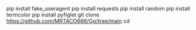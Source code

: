 pip install fake_useragent
pip install requests
pip install random
pip install termcolor
pip install pyfiglet
git clone https://github.com/MRTACO666/Gg/tree/main
cd 
